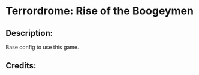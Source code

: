 # Terrordrome: Rise of the Boogeymen

## Description: 

Base config to use this game.

## Credits: 



